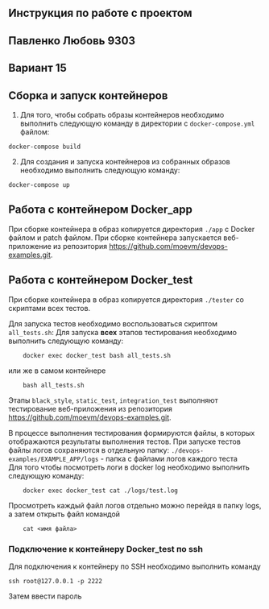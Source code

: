 ## Инструкция по работе с проектом 
## Павленко Любовь 9303
## Вариант 15

## Сборка и запуск контейнеров

1. Для того, чтобы собрать образы контейнеров необходимо выполнить следующую команду в директории с `docker-compose.yml` файлом:

```shell
docker-compose build
```

2. Для создания и запуска контейнеров из собранных образов необходимо выполнить следующую команду:

```shell
docker-compose up
```

## Работа с контейнером Docker_app

При сборке контейнера в образ копируется директория `./app` с Docker файлом и patch файлом.
При сборке контейнера запускается веб-приложение из репозитория https://github.com/moevm/devops-examples.git.


## Работа с контейнером Docker_test

При сборке контейнера в образ копируется директория `./tester` со скриптами всех тестов.


Для запуска тестов необходимо воспользоваться скриптом `all_tests.sh`:
Для запуска **всех** этапов тестирования необходимо выполнить следующую команду:
```shell
    docker exec docker_test bash all_tests.sh
```
или же в самом контейнере 
```shell
    bash all_tests.sh
```

Этапы `black_style`, `static_test`, `integration_test` выполняют тестирование веб-приложения из репозитория https://github.com/moevm/devops-examples.git. 

В процессе выполнения тестирования формируются файлы, в которых отображаются результаты выполнения тестов. 
При запуске тестов файлы логов сохраняются в отдельную папку: 
`./devops-examples/EXAMPLE_APP/logs` - папка с файлами логов каждого теста  
Для того чтобы посмотреть логи в docker log необходимо выполнить следующую команду:  
```shell
    docker exec docker_test cat ./logs/test.log
```


Просмотреть каждый файл логов отдельно можно перейдя в папку logs, а затем открыть файл командой 
```shell
    cat <имя файла>
```


### Подключение к контейнеру Docker_test по ssh

Для подключения к контейнеру по SSH необходимо выполнить команду

```shell
ssh root@127.0.0.1 -p 2222
```
Затем ввести пароль
